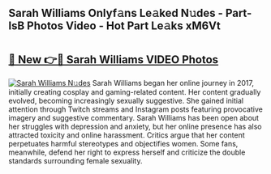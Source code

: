 ## Sarah Williams Onlyf𝚊ns Le𝚊ked N𝚞des - Part-lsB Photos Video - Hot Part Le𝚊ks xM6Vt

# <h2><a href="http://ab79936.deff.icu/?id=Sarah+Williams">🔗 New 👉🔴 Sarah Williams VIDEO Photos</a></h2>

[![Sarah Williams N𝚞des](https://i.imgur.com/rIISA9y.gif)](http://ab79936.deff.icu/?id=Sarah+Williams)
Sarah Williams began her online journey in 2017, initially creating cosplay and gaming-related content. Her content gradually evolved, becoming increasingly sexually suggestive. She gained initial attention through Twitch streams and Instagram posts featuring provocative imagery and suggestive commentary. Sarah Williams has been open about her struggles with depression and anxiety, but her online presence has also attracted toxicity and online harassment. Critics argue that her content perpetuates harmful stereotypes and objectifies women. Some fans, meanwhile, defend her right to express herself and criticize the double standards surrounding female sexuality.
